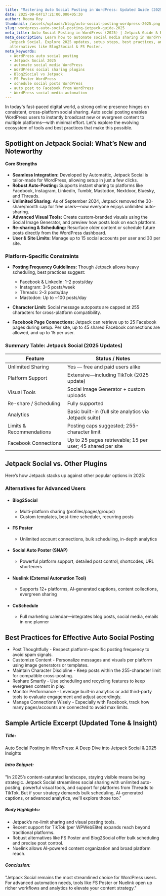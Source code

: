 ```yaml
---
title: "Mastering Auto Social Posting in WordPress: Updated Guide (2025)"
date: 2025-09-04T17:21:00.000+05:30
author: Reema Roy
thumbnail: /assets/uploads/blog/auto-social-posting-wordpress-2025.png
slug: wordpress-auto-social-posting-jetpack-guide-2025
meta_title: Auto Social Posting in WordPress (2025) | Jetpack Guide & Best Plugins
meta_description: Learn how to automate social media sharing in WordPress with
  Jetpack Social. Explore 2025 updates, setup steps, best practices, and
  alternatives like Blog2Social & FS Poster.
meta_keywords:
  - WordPress auto social posting
  - Jetpack Social 2025
  - automate social media WordPress
  - WordPress social sharing plugins
  - Blog2Social vs Jetpack
  - FS Poster WordPress
  - schedule social posts WordPress
  - auto post to Facebook from WordPress
  - WordPress social media automation
---
```

In today's fast-paced digital world, a strong online presence hinges on consistent, cross-platform social sharing. Auto social posting enables WordPress users to instantly broadcast new or evergreen content to multiple platforms—with minimal effort. Let's explore the evolving ecosystem of tools and best practices that make this possible.

## Spotlight on Jetpack Social: What’s New and Noteworthy

#### **Core Strengths**

* **Seamless Integration:** Developed by Automattic, Jetpack Social is tailor-made for WordPress, allowing setup in just a few clicks. 
* **Robust Auto-Posting:** Supports instant sharing to platforms like Facebook, Instagram, LinkedIn, Tumblr, Mastodon, Nextdoor, Bluesky, and Threads. 
* **Unlimited Sharing:** As of September 2024, Jetpack removed the 30-share/month cap for free users—now everyone enjoys unlimited auto-sharing. 
* **Advanced Visual Tools:** Create custom-branded visuals using the Social Image Generator, and preview how posts look on each platform. 
* **Re-sharing & Scheduling:** Resurface older content or schedule future posts directly from the WordPress dashboard. 
* **User & Site Limits:** Manage up to 15 social accounts per user and 30 per site. 

### Platform-Specific Constraints

* **Posting Frequency Guidelines:** Though Jetpack allows heavy scheduling, best practices suggest:

  * Facebook & LinkedIn: 1–2 posts/day
  * Instagram: 3–5 posts/week
  * Threads: 2–3 posts/day
  * Mastodon: Up to ~100 posts/day
* **Character Limit:** Social message autoposts are capped at 255 characters for cross-platform compatibility. 
* **Facebook Page Connections:** Jetpack can retrieve up to 25 Facebook pages during setup. Per site, up to 45 shared Facebook connections are allowed, and up to 15 per user. 

### Summary Table: Jetpack Social (2025 Updates)

| **Feature**              | **Status / Notes**                                           |
| ------------------------ | ------------------------------------------------------------ |
| Unlimited Sharing        | Yes — free and paid users alike                              |
| Platform Support         | Extensive—including TikTok (2025 update)                     |
| Visual Tools             | Social Image Generator + custom uploads                      |
| Re-share / Scheduling    | Fully supported                                              |
| Analytics                | Basic built-in (full site analytics via Jetpack suite)       |
| Limits & Recommendations | Posting caps suggested; 255-character limit                  |
| Facebook Connections     | Up to 25 pages retrievable; 15 per user; 45 shared per site  |

## Jetpack Social vs. Other Plugins

Here’s how Jetpack stacks up against other popular options in 2025:

### Alternatives for Advanced Users

* #### Blog2Social

  * Multi-platform sharing (profiles/pages/groups)
  * Custom templates, best-time scheduler, recurring posts
* #### FS Poster

  * Unlimited account connections, bulk scheduling, in-depth analytics
* #### Social Auto Poster (SNAP)

  * Powerful platform support, detailed post control, shortcodes, URL shorteners
* #### Nuelink (External Automation Tool)

  * Supports 12+ platforms, AI-generated captions, content collections, evergreen sharing
* #### CoSchedule

  * Full marketing calendar—integrates blog posts, social media, emails in one planner

## Best Practices for Effective Auto Social Posting

* Post Thoughtfully - Respect platform-specific posting frequency to avoid spam signals. 
* Customize Content - Personalize messages and visuals per platform using image generators or templates.
* Maintain Character Discipline - Keep posts within the 255-character limit for compatible cross-posting.
* Reshare Smartly - Use scheduling and recycling features to keep evergreen content in play.
* Monitor Performance - Leverage built-in analytics or add third-party tools to evaluate engagement and adjust accordingly.
* Manage Connections Wisely - Especially with Facebook, track how many pages/accounts are connected to avoid max limits. 

## Sample Article Excerpt (Updated Tone & Insight)

##### **Title:**

Auto Social Posting in WordPress: A Deep Dive into Jetpack Social & 2025 Insights

##### Intro Snippet:

"In 2025’s content-saturated landscape, staying visible means being strategic. Jetpack Social streamlines social sharing with unlimited auto-posting, powerful visual tools, and support for platforms from Threads to TikTok. But if your strategy demands bulk scheduling, AI-generated captions, or advanced analytics, we'll explore those too."

##### Body Highlights:

* Jetpack’s no-limit sharing and visual posting tools.
* Recent support for TikTok (per WPWebElite) expands reach beyond traditional platforms. 
* Robust alternatives like FS Poster and Blog2Social offer bulk scheduling and precise post control.
* Nuelink allows AI-powered content organization and broad platform reach.

##### Conclusion:

"Jetpack Social remains the most streamlined choice for WordPress users. For advanced automation needs, tools like FS Poster or Nuelink open up richer workflows and analytics to elevate your content strategy."
